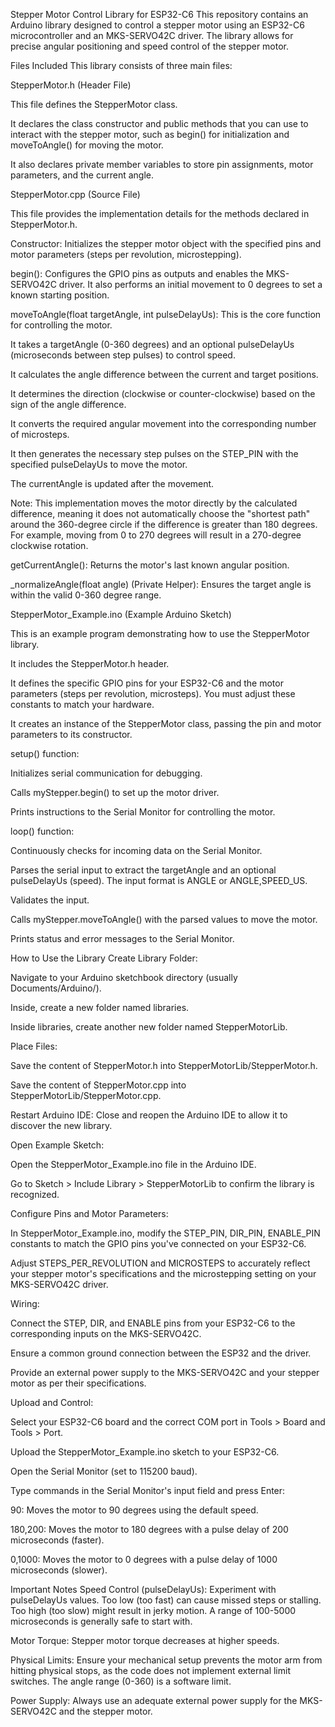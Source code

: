 Stepper Motor Control Library for ESP32-C6
This repository contains an Arduino library designed to control a stepper motor using an ESP32-C6 microcontroller and an MKS-SERVO42C driver. The library allows for precise angular positioning and speed control of the stepper motor.

Files Included
This library consists of three main files:

StepperMotor.h (Header File)

This file defines the StepperMotor class.

It declares the class constructor and public methods that you can use to interact with the stepper motor, such as begin() for initialization and moveToAngle() for moving the motor.

It also declares private member variables to store pin assignments, motor parameters, and the current angle.

StepperMotor.cpp (Source File)

This file provides the implementation details for the methods declared in StepperMotor.h.

Constructor: Initializes the stepper motor object with the specified pins and motor parameters (steps per revolution, microstepping).

begin(): Configures the GPIO pins as outputs and enables the MKS-SERVO42C driver. It also performs an initial movement to 0 degrees to set a known starting position.

moveToAngle(float targetAngle, int pulseDelayUs): This is the core function for controlling the motor.

It takes a targetAngle (0-360 degrees) and an optional pulseDelayUs (microseconds between step pulses) to control speed.

It calculates the angle difference between the current and target positions.

It determines the direction (clockwise or counter-clockwise) based on the sign of the angle difference.

It converts the required angular movement into the corresponding number of microsteps.

It then generates the necessary step pulses on the STEP_PIN with the specified pulseDelayUs to move the motor.

The currentAngle is updated after the movement.

Note: This implementation moves the motor directly by the calculated difference, meaning it does not automatically choose the "shortest path" around the 360-degree circle if the difference is greater than 180 degrees. For example, moving from 0 to 270 degrees will result in a 270-degree clockwise rotation.

getCurrentAngle(): Returns the motor's last known angular position.

_normalizeAngle(float angle) (Private Helper): Ensures the target angle is within the valid 0-360 degree range.

StepperMotor_Example.ino (Example Arduino Sketch)

This is an example program demonstrating how to use the StepperMotor library.

It includes the StepperMotor.h header.

It defines the specific GPIO pins for your ESP32-C6 and the motor parameters (steps per revolution, microsteps). You must adjust these constants to match your hardware.

It creates an instance of the StepperMotor class, passing the pin and motor parameters to its constructor.

setup() function:

Initializes serial communication for debugging.

Calls myStepper.begin() to set up the motor driver.

Prints instructions to the Serial Monitor for controlling the motor.

loop() function:

Continuously checks for incoming data on the Serial Monitor.

Parses the serial input to extract the targetAngle and an optional pulseDelayUs (speed). The input format is ANGLE or ANGLE,SPEED_US.

Validates the input.

Calls myStepper.moveToAngle() with the parsed values to move the motor.

Prints status and error messages to the Serial Monitor.

How to Use the Library
Create Library Folder:

Navigate to your Arduino sketchbook directory (usually Documents/Arduino/).

Inside, create a new folder named libraries.

Inside libraries, create another new folder named StepperMotorLib.

Place Files:

Save the content of StepperMotor.h into StepperMotorLib/StepperMotor.h.

Save the content of StepperMotor.cpp into StepperMotorLib/StepperMotor.cpp.

Restart Arduino IDE: Close and reopen the Arduino IDE to allow it to discover the new library.

Open Example Sketch:

Open the StepperMotor_Example.ino file in the Arduino IDE.

Go to Sketch > Include Library > StepperMotorLib to confirm the library is recognized.

Configure Pins and Motor Parameters:

In StepperMotor_Example.ino, modify the STEP_PIN, DIR_PIN, ENABLE_PIN constants to match the GPIO pins you've connected on your ESP32-C6.

Adjust STEPS_PER_REVOLUTION and MICROSTEPS to accurately reflect your stepper motor's specifications and the microstepping setting on your MKS-SERVO42C driver.

Wiring:

Connect the STEP, DIR, and ENABLE pins from your ESP32-C6 to the corresponding inputs on the MKS-SERVO42C.

Ensure a common ground connection between the ESP32 and the driver.

Provide an external power supply to the MKS-SERVO42C and your stepper motor as per their specifications.

Upload and Control:

Select your ESP32-C6 board and the correct COM port in Tools > Board and Tools > Port.

Upload the StepperMotor_Example.ino sketch to your ESP32-C6.

Open the Serial Monitor (set to 115200 baud).

Type commands in the Serial Monitor's input field and press Enter:

90: Moves the motor to 90 degrees using the default speed.

180,200: Moves the motor to 180 degrees with a pulse delay of 200 microseconds (faster).

0,1000: Moves the motor to 0 degrees with a pulse delay of 1000 microseconds (slower).

Important Notes
Speed Control (pulseDelayUs): Experiment with pulseDelayUs values. Too low (too fast) can cause missed steps or stalling. Too high (too slow) might result in jerky motion. A range of 100-5000 microseconds is generally safe to start with.

Motor Torque: Stepper motor torque decreases at higher speeds.

Physical Limits: Ensure your mechanical setup prevents the motor arm from hitting physical stops, as the code does not implement external limit switches. The angle range (0-360) is a software limit.

Power Supply: Always use an adequate external power supply for the MKS-SERVO42C and the stepper motor.

